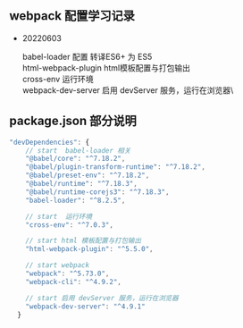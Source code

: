 ## webpack 配置学习记录
- 20220603

    babel-loader 配置 转译ES6+ 为 ES5\
    html-webpack-plugin  html模板配置与打包输出\
    cross-env 运行环境\
    webpack-dev-server 启用 devServer 服务，运行在浏览器\

## package.json 部分说明
```js
"devDependencies": {
    // start  babel-loader 相关
    "@babel/core": "^7.18.2",
    "@babel/plugin-transform-runtime": "^7.18.2",
    "@babel/preset-env": "^7.18.2",
    "@babel/runtime": "^7.18.3",
    "@babel/runtime-corejs3": "^7.18.3",
    "babel-loader": "^8.2.5",

    // start  运行环境
    "cross-env": "^7.0.3",

    // start html 模板配置与打包输出
    "html-webpack-plugin": "^5.5.0",

    // start webpack
    "webpack": "^5.73.0",
    "webpack-cli": "^4.9.2",

    // start 启用 devServer 服务，运行在浏览器
    "webpack-dev-server": "^4.9.1"
  }
```
